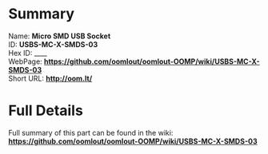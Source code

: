 
Summary
=================
  
Name: __Micro SMD USB Socket__    
ID: __USBS-MC-X-SMDS-03__   
Hex ID: ____   
WebPage: __https://github.com/oomlout/oomlout-OOMP/wiki/USBS-MC-X-SMDS-03__   
Short URL: __http://oom.lt/__   

Full Details
==========================
Full summary of this part can be found in the wiki:   
__https://github.com/oomlout/oomlout-OOMP/wiki/USBS-MC-X-SMDS-03__    

